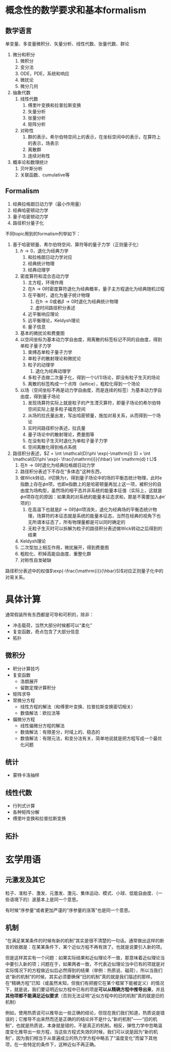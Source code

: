 # 概念性的数学要求和基本formalism

## 数学语言

单变量、多变量微积分、矢量分析、线性代数、张量代数、群论

1. 微分和积分
   1. 微积分
   2. 变分法
   3. ODE，PDE，系统和响应
   4. 微扰论
   5. 微分几何
2. 抽象代数
   1. 线性代数
      1. 傅里叶变换和拉普拉斯变换
      2. 矢量分析
      3. 张量分析
      4. 矩阵分析
   2. 对称性
      1. 群的表示，希尔伯特空间上的表示，在坐标空间中的表示，在算符上的表示，场表示
      2. 离散群
      3. 连续对称性
3. 概率论和数理统计
   1. 贝叶斯分析
   2. 关联函数、cumulative等

## Formalism

1. 经典拉格朗日动力学（最小作用量）
2. 经典哈密顿动力学
3. 量子哈密顿动力学
4. 路径积分量子化

不同topic用到的formalism列举如下：

1. 基于哈密顿量、希尔伯特空间、算符等的量子力学（正则量子化）
   1. $\hbar \to 0$，退化为经典力学
      1. 和拉格朗日动力学对应
      2. 经典统计物理
      3. 经典动理学
   2. 密度算符和混合态动力学
      1. 主方程，环境作用
      2. 在$\hbar \to 0$时密度算符退化为经典概率，量子主方程退化为经典随机过程
      3. 在平衡时，退化为量子统计物理
         1. 在$\hbar \to 0$或者$\beta \to 0$时退化为经典统计物理
         2. 虚时间路径积分表述
      4. 近平衡响应理论
      5. 远平衡理论，Keldysh理论
      6. 量子信息
   3. 基本的微扰论和费曼图
   4. 以空间坐标为基本动力学自由度，用离散的标签标记不同的自由度，得到单粒子量子力学
      1. 束缚态单粒子量子力学
      2. 单粒子的散射理论和微扰论
      3. 粒子的动理学
         1. 退化为经典动理学
      4. 多粒子态做二次量子化，得到一个$U(1)$场论，即没有粒子生灭的场论
      5. 离散的标签构成一个点阵（lattice），粗粒化得到一个场论
   5. 以场（空间坐标不再是动力学自由度，而是连续的标签）为基本动力学自由度，得到量子场论
      1. 发现场算符实际上就是粒子的产生湮灭算符，即量子场论的希尔伯特空间实际上是多粒子福克空间
      2. 从场的拉氏量出发，写出哈密顿量，施加对易关系，从而得到一个场论
      3. 实时间路径积分表述，拉氏量
      4. 量子场论中的散射理论，费曼图等
      5. 在没有粒子生灭时退化为单粒子量子力学
      6. 空间离散化得到格点系统
2. 路径积分表述，$Z = \int \mathcal{D}\phi \exp(-\mathrm{i} S) = \int \mathcal{D}\phi \exp(- \frac{\mathrm{i}}{\hbar} \int \mathrm{d} t L)$
   1. 在$\hbar \to 0$时退化为经典拉格朗日动力学
   2. 路径积分表述下不存在“多体态”这种东西，
   3. 做Wick转动，$\mathrm{i}t$切换为$\tau$，得到量子场论中的场的平衡态统计物理，此时$\mathrm{e}$指数上存在$\phi \dot{\pi}$项，也即$\mathrm{e}$指数上的是哈密顿量再加上这一项，被积分的自由度为场构型，虽然场的相干态并非系统的能量本征值（实际上，这就是$\phi \dot{\pi}$项存在的原因：如果真的对系统的能量本征态求和，那是不需要加入$\phi \dot{\pi}$项的）
      1. 在高温下也就是$\beta \to 0$时$\phi \dot{\pi}$项消失，退化为经典场的平衡态统计物理，场算符的本征态就是系统的能量本征态，当然在经典的视角下也无所谓本征态了，所有物理量都是可以同时确定的
      2. 无粒子生灭时可以拆解为粒子的路径积分表述做Wick转动之后得到的结果
   4. Keldysh理论
   5. 二次型加上相互作用，微扰展开，得到费曼图
   6. 粗粒化、积掉高能自由度、重整化群
   7. 对称性自发破缺

路径积分表述中的权值$\exp(-\frac{\mathrm{i}}{\hbar}S)$对应正则量子化中的对易关系。

# 具体计算

通常假装所有东西都是可导和可积的，除非：

- 冲击载荷，当然大部分时候都可以“柔化”
- 复变函数，奇点包含了大部分信息
- 拓扑

## 微积分

- 积分计算技巧
- 复变函数
  - 洛朗展开
  - 留数定理计算积分
- 矩阵求导
- 常微分方程
  - 线性方程的解法（和傅里叶变换、拉普拉斯变换密切相关）
  - 数值解法：欧拉法等
- 偏微分方程
  - 线性偏微分方程的解法
  - 数值解法：有限差分，时域上的、稳态的
  - 数值解法：有限元法，和变分法有关，简单地说就是把方程写成一个最优化问题

## 统计

- 蒙特卡洛抽样

## 线性代数

- 行列式计算
- 各种矩阵分解
- 傅里叶变换和拉普拉斯变换

## 拓扑

# 玄学用语

## 元激发及其它

粒子、准粒子、激发、元激发、激元、集体运动、模式、小球、低能自由度、（一些语境下的）波基本上是同一个意思。

有时候“序参量”或者更加严谨的“序参量的涨落”也是同一个意思。

## 机制

“在满足某某条件的时候有新的机制”其实是很不清楚的一句话。通常做出这样的断言的依据是：在某某条件下，某个近似方程不再有效了。也就是说要引入新的项。

但是这样其实有一个问题：如果实际结果和近似理论不一致，那意味着近似理论当中要引入新的项；问题在于，如果两者一致，不代表近似理论当中已有的项就是对实际情况下的方程做近似后必然得到的结果（举例：热质说、磁荷），所以当我们说“新的机制”的时候，其实必须要确保“旧的机制”真的就是我们描述的那样。在“精确方程”已知（或虽然未知，但我们有把握它在某个框架下能被定义）的情况下，就是说，我们要证明近似方程中已有的项是**可以从精确方程中推导出来**，并且**其他项都不能满足近似要求**（否则无法证明“近似方程中的旧的机制”真的就是旧的机制）

例如，使用热质说可以推导出一些正确的结论，但现在我们我们知道，热质说是错误的；它推导不出来然而还是正确的的结论并不是什么“新的机制”——“旧的机制”，也就是热质说，本身就是错的，不是真正的机制。相反，弹性力学中忽略温度变化推导出一些方程，当这些方程式失效的时候，我们可以说是因为“新的机制”，因为我们相当于从普遍成立的热力学方程中略去了“温度变化”而留下其他项，在一些特定的条件下，这种近似不再正确。